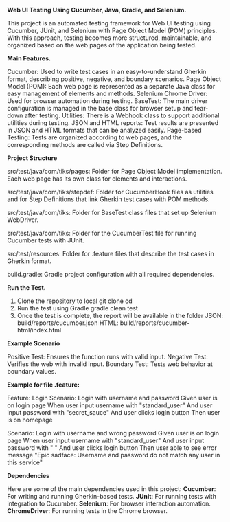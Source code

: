 **Web UI Testing Using Cucumber, Java, Gradle, and Selenium.**

This project is an automated testing framework for Web UI testing using Cucumber, JUnit, and Selenium with Page Object Model (POM) principles. 
With this approach, testing becomes more structured, maintainable, and organized based on the web pages of the application being tested.

**Main Features.**

Cucumber: Used to write test cases in an easy-to-understand Gherkin format, describing positive, negative, and boundary scenarios.
Page Object Model (POM): Each web page is represented as a separate Java class for easy management of elements and methods.
Selenium Chrome Driver: Used for browser automation during testing.
BaseTest: The main driver configuration is managed in the base class for browser setup and tear-down after testing.
Utilities: There is a Webhook class to support additional utilities during testing.
JSON and HTML reports: Test results are presented in JSON and HTML formats that can be analyzed easily.
Page-based Testing: Tests are organized according to web pages, and the corresponding methods are called via Step Definitions.

**Project Structure**

src/test/java/com/tiks/pages: Folder for Page Object Model implementation. Each web page has its own class for elements and interactions.

src/test/java/com/tiks/stepdef: Folder for CucumberHook files as utilities and for Step Definitions that link Gherkin test cases with POM methods.

src/test/java/com/tiks: Folder for BaseTest class files that set up Selenium WebDriver.

src/test/java/com/tiks: Folder for the CucumberTest file for running Cucumber tests with JUnit.

src/test/resources: Folder for .feature files that describe the test cases in Gherkin format.

build.gradle: Gradle project configuration with all required dependencies.

**Run the Test.**

1. Clone the repository to local
    git clone <repository-url>
    cd <repository-name>
2. Run the test using Gradle
    gradle clean test
3. Once the test is complete, the report will be available in the folder
    JSON: build/reports/cucumber.json
    HTML: build/reports/cucumber-html/index.html

**Example Scenario**

Positive Test: Ensures the function runs with valid input.
Negative Test: Verifies the web with invalid input.
Boundary Test: Tests web behavior at boundary values.

**Example for file .feature:**

Feature: Login 
Scenario: Login with username and password
    Given user is on login page
    When user input username with "standard_user"
    And user input password with "secret_sauce"
    And user clicks login button
    Then user is on homepage  
    
Scenario: Login with username and wrong password
    Given user is on login page
    When user input username with "standard_user"
    And user input password with " "
    And user clicks login button
    Then user able to see error message "Epic sadface: Username and password do not match any user in this service" 
    
**Dependencies**

Here are some of the main dependencies used in this project:
**Cucumber**: For writing and running Gherkin-based tests.
**JUnit**: For running tests with integration to Cucumber.
**Selenium**: For browser interaction automation.
**ChromeDriver**: For running tests in the Chrome browser.

